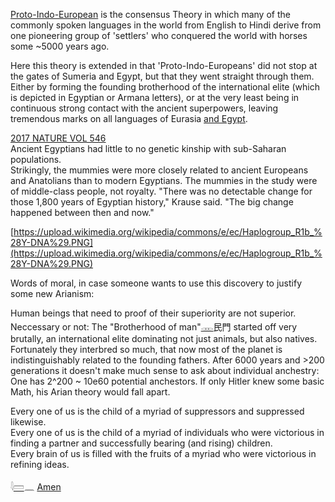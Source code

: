 [Proto-Indo-European](https://en.wikipedia.org/wiki/Proto-Indo-European_language) is the consensus Theory in which many of the commonly spoken languages in the world from English to Hindi derive from one pioneering group of 'settlers' who conquered the world with horses some ~5000 years ago.  

Here this theory is extended in that 'Proto-Indo-Europeans' did not stop at the gates of Sumeria and Egypt, but that they went straight through them. Either by forming the founding brotherhood of the international elite (which is depicted in Egyptian or Armana letters), or at the very least being in continuous strong contact with the ancient superpowers, leaving tremendous marks on all languages of Eurasia [and Egypt](highlights).  

[2017 NATURE VOL 546](https://www.nature.com/polopoly_fs/1.22069!/menu/main/topColumns/topLeftColumn/pdf/546017a.pdf)  
Ancient Egyptians had little to no genetic kinship with sub-Saharan populations.  
Strikingly, the mummies were more closely related to ancient Europeans and Anatolians than to modern Egyptians. The mummies in the study were of middle-class people, not royalty. "There was no detectable change for those 1,800 years of Egyptian history," Krause said. "The big change happened between then and now."  

[https://upload.wikimedia.org/wikipedia/commons/e/ec/Haplogroup_R1b_%28Y-DNA%29.PNG](https://upload.wikimedia.org/wikipedia/commons/e/ec/Haplogroup_R1b_%28Y-DNA%29.PNG)  

Words of moral, in case someone wants to use this discovery to justify some new Arianism:  

Human beings that need to proof of their superiority are not superior.  
Neccessary or not: The "Brotherhood of man"[𓋊](𓋊)民門 started off very brutally, an international elite dominating not just animals, but also natives. Fortunately they interbred so much, that now most of the planet is indistinguishably related to the founding fathers. After 6000 years and >200 generations it doesn't make much sense to ask about individual anchestry: One has 2^200 ~ 10e60 potential anchestors. If only Hitler knew some basic Math, his Arian theory would fall apart.  

Every one of us is the child of a myriad of suppressors and suppressed likewise.  
Every one of us is the child of a myriad of individuals who were victorious in finding a partner and successfully bearing (and rising) children.  
Every brain of us is filled with the fruits of a myriad who were victorious in refining ideas.  

𓇋[𓏠](𓏠)𓈖 [Amen](Amen)  